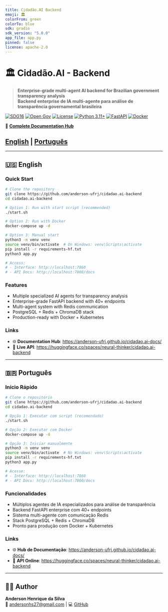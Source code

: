 ```yaml
---
title: Cidadão.AI Backend
emoji: 🏛️
colorFrom: green
colorTo: blue
sdk: gradio
sdk_version: "5.0.0"
app_file: app.py
pinned: false
license: apache-2.0
---
```


# 🏛️ Cidadão.AI - Backend

> **Enterprise-grade multi-agent AI backend for Brazilian government transparency analysis**  
> **Backend enterprise de IA multi-agente para análise de transparência governamental brasileira**

[![SDG16](https://img.shields.io/badge/SDG-16-orange.svg)](https://sdgs.un.org/goals/goal16)
[![Open Gov](https://img.shields.io/badge/Open-Government-blue.svg)](https://www.opengovpartnership.org/)
[![License](https://img.shields.io/badge/License-Apache%202.0-blue.svg)](./LICENSE)
[![Python 3.11+](https://img.shields.io/badge/python-3.11+-blue.svg)](https://www.python.org/downloads/)
[![FastAPI](https://img.shields.io/badge/FastAPI-0.100+-green.svg)](https://fastapi.tiangolo.com/)
[![Docker](https://img.shields.io/badge/Docker-enabled-blue.svg)](https://www.docker.com/)

📖 **[Complete Documentation Hub](https://anderson-ufrj.github.io/cidadao.ai-docs/)**

## [English](#english) | [Português](#português)

---

## 🇺🇸 English

### Quick Start
```bash
# Clone the repository
git clone https://github.com/anderson-ufrj/cidadao.ai-backend
cd cidadao.ai-backend

# Option 1: Run with start script (recommended)
./start.sh

# Option 2: Run with Docker
docker-compose up -d

# Option 3: Manual start
python3 -m venv venv
source venv/bin/activate  # On Windows: venv\Scripts\activate
pip install -r requirements-hf.txt
python3 app.py

# Access:
# - Interface: http://localhost:7860
# - API Docs: http://localhost:7860/docs
```

### Features
- Multiple specialized AI agents for transparency analysis
- Enterprise-grade FastAPI backend with 40+ endpoints
- Multi-agent system with Redis communication
- PostgreSQL + Redis + ChromaDB stack
- Production-ready with Docker + Kubernetes

### Links
- 🌐 **Documentation Hub**: https://anderson-ufrj.github.io/cidadao.ai-docs/
- 🚀 **Live API**: https://huggingface.co/spaces/neural-thinker/cidadao.ai-backend

---

## 🇧🇷 Português

### Início Rápido
```bash
# Clone o repositório
git clone https://github.com/anderson-ufrj/cidadao.ai-backend
cd cidadao.ai-backend

# Opção 1: Executar com script (recomendado)
./start.sh

# Opção 2: Executar com Docker
docker-compose up -d

# Opção 3: Iniciar manualmente
python3 -m venv venv
source venv/bin/activate  # No Windows: venv\Scripts\activate
pip install -r requirements-hf.txt
python3 app.py

# Acesse:
# - Interface: http://localhost:7860
# - API Docs: http://localhost:7860/docs
```

### Funcionalidades
- Múltiplos agentes de IA especializados para análise de transparência
- Backend FastAPI enterprise com 40+ endpoints
- Sistema multi-agente com comunicação Redis
- Stack PostgreSQL + Redis + ChromaDB
- Pronto para produção com Docker + Kubernetes

### Links
- 🌐 **Hub de Documentação**: https://anderson-ufrj.github.io/cidadao.ai-docs/
- 🚀 **API Online**: https://huggingface.co/spaces/neural-thinker/cidadao.ai-backend


---

## 👨‍💻 Author

**Anderson Henrique da Silva**  
📧 andersonhs27@gmail.com | 💻 [GitHub](https://github.com/anderson-ufrj)
